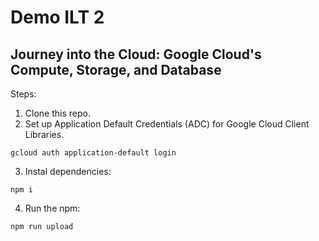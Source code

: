 # Demo ILT 2
## Journey into the Cloud: Google Cloud's Compute, Storage, and Database

Steps:
1. Clone this repo.
2. Set up Application Default Credentials (ADC) for Google Cloud Client Libraries.
```
gcloud auth application-default login
```
3. Instal dependencies:
```
npm i
```
4. Run the npm:
```
npm run upload
```